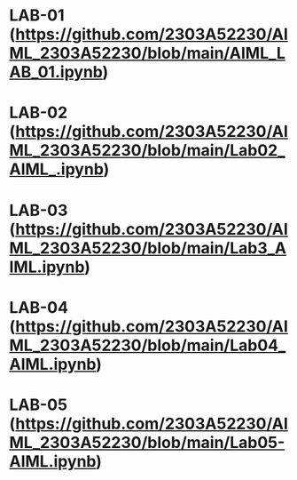 # LAB-01 (https://github.com/2303A52230/AIML_2303A52230/blob/main/AIML_LAB_01.ipynb)
# LAB-02 (https://github.com/2303A52230/AIML_2303A52230/blob/main/Lab02_AIML_.ipynb)
# LAB-03 (https://github.com/2303A52230/AIML_2303A52230/blob/main/Lab3_AIML.ipynb)
# LAB-04 (https://github.com/2303A52230/AIML_2303A52230/blob/main/Lab04_AIML.ipynb)
# LAB-05 (https://github.com/2303A52230/AIML_2303A52230/blob/main/Lab05-AIML.ipynb)
